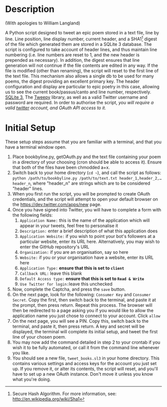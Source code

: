 # Description #

(With apologies to William Langland)  

A Python script designed to tweet an epic poem stored in a text file, line by line. Line position, line display number, current header, and a SHA1[^1] digest of the file which generated them are stored in a SQLite 3 database. The script is configured to take account of header lines, and thus maintain line numbering (i.e. line numbers are reset to 1, and the new header is prepended as necessary). In addition, the digest ensures that line generation will not continue if the file contents are edited in any way. If the file is modified (other than renaming), the script will reset to the first line of the text file. This mechanism also allows a single db to be used for many poems, the digest providing an excellent primary key. The header configuration and display are particular to epic poetry in this case, allowing us to see the current book/passus/canto and line number, respectively.
[SQLite 3], The [Tweepy] library, as well as a valid Twitter username and password are required.
In order to authorise the script, *you will require a valid [twitter] account, and OAuth API access to it.*  

# Initial Setup #

These setup steps assume that you are familiar with a terminal, and that you have a terminal window open.

1. Place bookbyline.py, getOAuth.py and the text file containing your poem in a directory of your choosing (cron should be able to access it). Ensure that both of the files have been chmodded a+x.
2. Switch back to your home directory (`cd ~`), and call the script as follows: `python /path/to/bookbyline.py /path/to/text.txt header_1,header_2,…header_n`, where "header_n" are strings which are to be considered "header" lines.
3. When you first run the script, you will be prompted to create OAuth credentials, and the script will attempt to open your default browser on the <https://dev.twitter.com/apps/new> page.
4. Once you have signed into Twitter, you will have to complete a form with the following fields:
	1. `Application Name:` this is the name of the application which will appear in your tweets, feel free to personalise it
	2. `Description:` enter a brief description of what this application does
	3. `Application Website:` if you wish to point your bot's followers at a particular website, enter its URL here. Alternatively, you may wish to enter the GitHub repository's URL
	4. `Organization:` if you are an organisation, say so here
	5. `Website:` if you or your organisation have a website, enter its URL here
	6. `Application Type:` **ensure that this is set to `client`**
	7. `Callback URL:` leave this blank
	8. `Default Access type:` **ensure that this is set to `Read & Write`**
	9. `Use Twitter for login:`leave this unchecked
5. Now, complete the Captcha, and press the `save` button.
6. On the next page, look for the following: `Consumer Key` and `Consumer Secret`. Copy the first, then switch back to the terminal, and paste it at the prompt, then press return. Repeat this process. The browser will then be redirected to a page asking you if you would like to allow the application name you just chose to connect to your account. Click `allow`
7. On the next page, you will see a PIN. Copy this, switch back to the terminal, and paste it, then press return. A key and secret will be displayed, the terminal will complete its initial setup, and tweet the first line of your chosen poem.
8. You may now add the command detailed in step 2 to your crontab if you wish it to be fully automated, or call it from the command line whenever you like.
9. You should see a new file, `tweet_books.sl3` in your home directory. This contains various settings and access keys for the account you just set up. If you remove it, or alter its contents, the script will reset, and you'll have to set up a new OAuth instance. Don't move it unless you know what you're doing.

[Tweepy]: http://github.com/joshthecoder/tweepy
[twitter]: https://twitter.com/signup
[SQLite 3]: http://www.sqlite.org/
[^1]: Secure Hash Algorithm. For more information, see: <http://en.wikipedia.org/wiki/Sha1>

